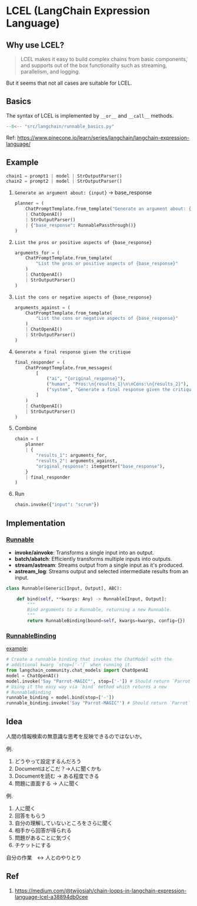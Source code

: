 # LCEL (LangChain Expression Language)

## Why use LCEL?

> LCEL makes it easy to build complex chains from basic components, and supports out of the box functionality such as streaming, parallelism, and logging.

But it seems that not all cases are suitable for LCEL.

## Basics

The syntax of LCEL is implemented by `__or__` and `__call__` methods.


```py
--8<-- "src/langchain/runnable_basics.py"
```

Ref: https://www.pinecone.io/learn/series/langchain/langchain-expression-language/

## Example

```py
chain1 = prompt1 | model | StrOutputParser()
chain2 = prompt2 | model | StrOutputParser()
```

1. `Generate an argument about: {input}` -> base_response
    ```py
    planner = (
        ChatPromptTemplate.from_template("Generate an argument about: {input}")
        | ChatOpenAI()
        | StrOutputParser()
        | {"base_response": RunnablePassthrough()}
    )
    ```
1. `List the pros or positive aspects of {base_response}`
    ```py
    arguments_for = (
        ChatPromptTemplate.from_template(
            "List the pros or positive aspects of {base_response}"
        )
        | ChatOpenAI()
        | StrOutputParser()
    )
    ```
1. `List the cons or negative aspects of {base_response}`
    ```py
    arguments_against = (
        ChatPromptTemplate.from_template(
            "List the cons or negative aspects of {base_response}"
        )
        | ChatOpenAI()
        | StrOutputParser()
    )
    ```
1. `Generate a final response given the critique`

    ```py
    final_responder = (
        ChatPromptTemplate.from_messages(
            [
                ("ai", "{original_response}"),
                ("human", "Pros:\n{results_1}\n\nCons:\n{results_2}"),
                ("system", "Generate a final response given the critique"),
            ]
        )
        | ChatOpenAI()
        | StrOutputParser()
    )
    ```
1. Combine

    ```py
    chain = (
        planner
        | {
            "results_1": arguments_for,
            "results_2": arguments_against,
            "original_response": itemgetter("base_response"),
        }
        | final_responder
    )
    ```

1. Run

    ```py
    chain.invoke({"input": "scrum"})
    ```

## Implementation

### [Runnable](https://github.com/langchain-ai/langchain/blob/ddaf9de169e629ab3c56a76b2228d7f67054ef04/libs/core/langchain_core/runnables/base.py#L103)

- **invoke/ainvoke**: Transforms a single input into an output.
- **batch/abatch**: Efficiently transforms multiple inputs into outputs.
- **stream/astream**: Streams output from a single input as it's produced.
- **astream_log**: Streams output and selected intermediate results from an input.

```py
class Runnable(Generic[Input, Output], ABC):
```

```py
    def bind(self, **kwargs: Any) -> Runnable[Input, Output]:
        """
        Bind arguments to a Runnable, returning a new Runnable.
        """
        return RunnableBinding(bound=self, kwargs=kwargs, config={})
```

### [RunnableBinding](https://github.com/langchain-ai/langchain/blob/ddaf9de169e629ab3c56a76b2228d7f67054ef04/libs/core/langchain_core/runnables/base.py#L4217)


[example](https://github.com/langchain-ai/langchain/blob/ddaf9de169e629ab3c56a76b2228d7f67054ef04/libs/core/langchain_core/runnables/base.py#L4237-L4251):

```py
# Create a runnable binding that invokes the ChatModel with the
# additional kwarg `stop=['-']` when running it.
from langchain_community.chat_models import ChatOpenAI
model = ChatOpenAI()
model.invoke('Say "Parrot-MAGIC"', stop=['-']) # Should return `Parrot`
# Using it the easy way via `bind` method which returns a new
# RunnableBinding
runnable_binding = model.bind(stop=['-'])
runnable_binding.invoke('Say "Parrot-MAGIC"') # Should return `Parrot`
```

## Idea

人間の情報検索の無意識な思考を反映できるのではないか。

例.
1. どうやって設定するんだろう
1. Documentはどこだ？→人に聞くかも
1. Documentを読む -> ある程度できる
1. 問題に直面する -> 人に聞く

例.
1. 人に聞く
1. 回答をもらう
1. 自分の理解していないところをさらに聞く
1. 相手から回答が得られる
1. 問題があることに気づく
1. チケットにする

自分の作業　↔ 人とのやりとり

## Ref

1. https://medium.com/@twjjosiah/chain-loops-in-langchain-expression-language-lcel-a38894db0cee
